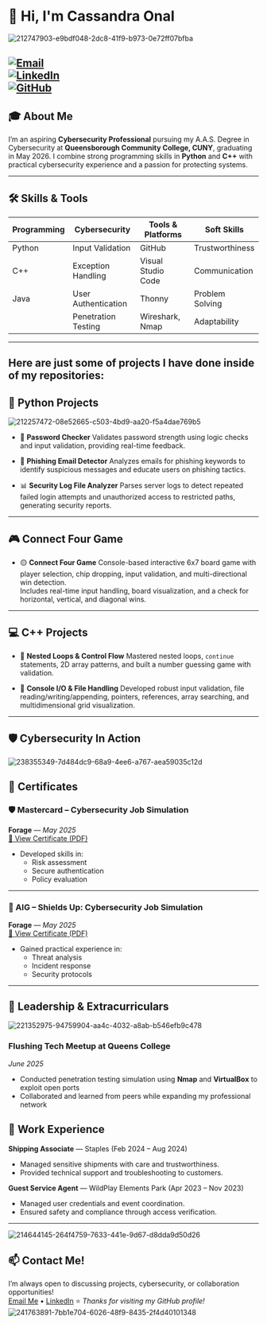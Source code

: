 # 👋 Hi, I'm Cassandra Onal 

![212747903-e9bdf048-2dc8-41f9-b973-0e72ff07bfba](https://github.com/user-attachments/assets/06311b3f-2ac6-49b0-af96-fb9e67918868)

[![Email](https://img.shields.io/badge/Email-cassandrasbordoni5108%40gmail.com-red?style=flat&logo=gmail)](mailto:cassandrasbordoni5108@gmail.com)  
[![LinkedIn](https://img.shields.io/badge/LinkedIn-Cassandra%20Sbordoni-blue?style=flat&logo=linkedin)](https://linkedin.com/in/cassandra-sbordoni-01b184351/)  
[![GitHub](https://img.shields.io/badge/GitHub-cassandraonal-black?style=for-the-badge&logo=github)](https://github.com/cassandraonal)
---

## 🎓 About Me

I’m an aspiring **Cybersecurity Professional** pursuing my A.A.S. Degree in Cybersecurity at **Queensborough Community College, CUNY**, graduating in May 2026. I combine strong programming skills in **Python** and **C++** with practical cybersecurity experience and a passion for protecting systems.

---

## 🛠️ Skills & Tools

| Programming | Cybersecurity         | Tools & Platforms     | Soft Skills         |
|-------------|-----------------------|------------------------|---------------------|
| Python      | Input Validation      | GitHub                 | Trustworthiness     |
| C++         | Exception Handling    | Visual Studio Code     | Communication       |
| Java        | User Authentication   | Thonny                 | Problem Solving     |
|             | Penetration Testing   | Wireshark, Nmap        | Adaptability        |

---
## Here are just some of projects I have done inside of my repositories:

## 🐍 Python Projects

![212257472-08e52665-c503-4bd9-aa20-f5a4dae769b5](https://github.com/user-attachments/assets/52792c67-58ac-4abf-80f8-30c25ff30864)

- 🔐 **Password Checker**
  Validates password strength using logic checks and input validation, providing real-time feedback.

- 🎣 **Phishing Email Detector**
  Analyzes emails for phishing keywords to identify suspicious messages and educate users on phishing tactics.

- 📊 **Security Log File Analyzer**
  Parses server logs to detect repeated failed login attempts and unauthorized access to restricted paths, generating security reports.

---

## 🎮 Connect Four Game

- 🟡 **Connect Four Game** 
  Console-based interactive 6x7 board game with player selection, chip dropping, input validation, and multi-directional win detection.  
  Includes real-time input handling, board visualization, and a check for horizontal, vertical, and diagonal wins.

---

## 💻 C++ Projects

- 🔄 **Nested Loops & Control Flow**
  Mastered nested loops, `continue` statements, 2D array patterns, and built a number guessing game with validation.

- 💾 **Console I/O & File Handling**
  Developed robust input validation, file reading/writing/appending, pointers, references, array searching, and multidimensional grid visualization.

---
## 🛡️ Cybersecurity In Action
![238355349-7d484dc9-68a9-4ee6-a767-aea59035c12d](https://github.com/user-attachments/assets/1abe0369-0fa0-4465-84aa-dd9ab4aff8f0)
## 📜 Certificates

### 🛡️ Mastercard – Cybersecurity Job Simulation  
**Forage** — *May 2025*  
[📄 View Certificate (PDF)](https://forage-uploads-prod.s3.amazonaws.com/completion-certificates/mfxGwGDp6WkQmtmTf/vcKAB5yYAgvemepGQ_mfxGwGDp6WkQmtmTf_LzemYf7kgrbDmfKE6_1748567858334_completion_certificate.pdf)

- Developed skills in:
  - Risk assessment  
  - Secure authentication  
  - Policy evaluation

---

### 🔐 AIG – Shields Up: Cybersecurity Job Simulation  
**Forage** — *May 2025*  
[📄 View Certificate (PDF)](https://forage-uploads-prod.s3.amazonaws.com/completion-certificates/4nAmAbTbHbnGMNSyo/2ZFnEGEDKTQMtEv9C_4nAmAbTbHbnGMNSyo_LzemYf7kgrbDmfKE6_1748636557982_completion_certificate.pdf)

- Gained practical experience in:
  - Threat analysis  
  - Incident response  
  - Security protocols

---
## 💼 Leadership & Extracurriculars
![221352975-94759904-aa4c-4032-a8ab-b546efb9c478](https://github.com/user-attachments/assets/9f29bf47-47c1-459e-8712-8d3729abc9b0)
### Flushing Tech Meetup at Queens College  
*June 2025*  
- Conducted penetration testing simulation using **Nmap** and **VirtualBox** to exploit open ports  
- Collaborated and learned from peers while expanding my professional network  

## 💼 Work Experience

**Shipping Associate** — Staples (Feb 2024 – Aug 2024)  
- Managed sensitive shipments with care and trustworthiness.  
- Provided technical support and troubleshooting to customers.

**Guest Service Agent** — WildPlay Elements Park (Apr 2023 – Nov 2023)  
- Managed user credentials and event coordination.  
- Ensured safety and compliance through access verification.
---
![214644145-264f4759-7633-441e-9d67-d8dda9d50d26](https://github.com/user-attachments/assets/8e14a44d-551a-47d2-a881-628517b67d39)
## 📫 Contact Me! 

I’m always open to discussing projects, cybersecurity, or collaboration opportunities!  
[Email Me](mailto:cassandrasbordoni5108@gmail.com) • [LinkedIn](https://linkedin.com/in/cassandra-sbordoni-01b184351/)
⭐️ _Thanks for visiting my GitHub profile!_![241763891-7bb1e704-6026-48f9-8435-2f4d40101348](https://github.com/user-attachments/assets/0774d965-8457-44b6-b506-cdf0622a4407)

